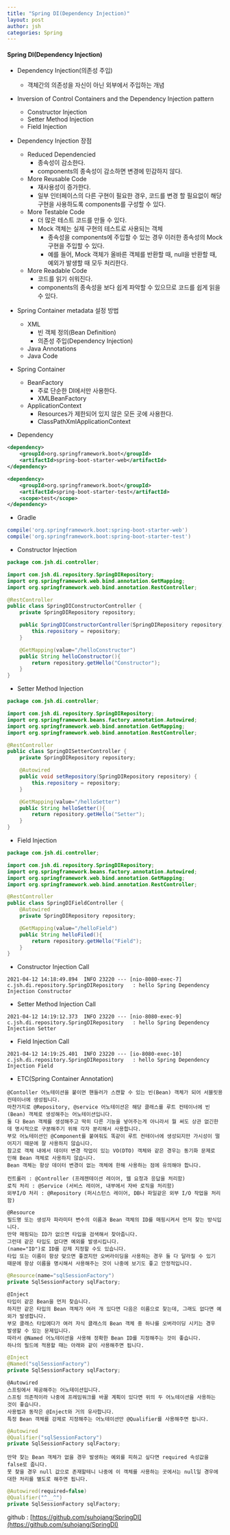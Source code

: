 ```yaml
---
title: "Spring DI(Dependency Injection)"
layout: post
author: jsh
categories: Spring
---
```


#### Spring DI(Dependency Injection)
+ Dependency Injection(의존성 주입)
  + 객체간의 의존성을 자신이 아닌 외부에서 주입하는 개념

+ Inversion of Control Containers and the Dependency Injection pattern
  + Constructor Injection
  + Setter Method Injection
  + Field Injection

+ Dependency Injection 장점
  + Reduced Dependencied
    + 종속성이 감소한다.
    + components의 종속성이 감소하면 변경에 민감하지 않다.
  + More Reusable Code
    + 재사용성이 증가한다.
    + 일부 인터페이스의 다른 구현이 필요한 경우, 코드를 변경 할 필요없이 해당 구현을 사용하도록 components를 구성할 수 있다.
  + More Testable Code
    + 더 많은 테스트 코드를 만들 수 있다.
    + Mock 객체는 실제 구현의 테스트로 사용되는 객체
      + 종속성을 components에 주입할 수 있는 경우 이러한 종속성의 Mock 구현을 주입할 수 있다.
      + 예를 들어, Mock 객체가 올바른 객체를 반환할 때, null을 반환할 때, 예외가 발생할 때 모두 처리한다.
  + More Readable Code
    + 코드를 읽기 쉬워진다.
    + components의 종속성을 보다 쉽게 파악할 수 있으므로 코드를 쉽게 읽을 수 있다.

+ Spring Container metadata 설정 방법
  + XML
    + 빈 객체 정의(Bean Definition)
    + 의존성 주입(Dependency Injection)
  + Java Annotations
  + Java Code

+ Spring Container
  + BeanFactory
    + 주로 단순한 DI에서만 사용한다.
    + XMLBeanFactory
  + ApplicationContext
    + Resources가 제한되어 있지 않은 모든 곳에 사용한다.
    + ClassPathXmlApplicationContext

+ Dependency

```xml
<dependency>
    <groupId>org.springframework.boot</groupId>
    <artifactId>spring-boot-starter-web</artifactId>
</dependency>

<dependency>
    <groupId>org.springframework.boot</groupId>
    <artifactId>spring-boot-starter-test</artifactId>
    <scope>test</scope>
</dependency>
  ```
+ Gradle

```groovy
compile('org.springframework.boot:spring-boot-starter-web')
compile('org.springframework.boot:spring-boot-starter-test')

```
+ Constructor Injection

```java
package com.jsh.di.controller;

import com.jsh.di.repository.SpringDIRepository;
import org.springframework.web.bind.annotation.GetMapping;
import org.springframework.web.bind.annotation.RestController;

@RestController
public class SpringDIConstructorController {
    private SpringDIRepository repository;

    public SpringDIConstructorController(SpringDIRepository repository){
        this.repository = repository;
    }

    @GetMapping(value="/helloConstructor")
    public String helloConstructor(){
        return repository.getHello("Constructor");
    }
}
```

+ Setter Method Injection

```java
package com.jsh.di.controller;

import com.jsh.di.repository.SpringDIRepository;
import org.springframework.beans.factory.annotation.Autowired;
import org.springframework.web.bind.annotation.GetMapping;
import org.springframework.web.bind.annotation.RestController;

@RestController
public class SpringDISetterController {
    private SpringDIRepository repository;

    @Autowired
    public void setRepository(SpringDIRepository repository) {
        this.repository = repository;
    }

    @GetMapping(value="/helloSetter")
    public String helloSetter(){
        return repository.getHello("Setter");
    }
}
```

+ Field Injection

```java
package com.jsh.di.controller;

import com.jsh.di.repository.SpringDIRepository;
import org.springframework.beans.factory.annotation.Autowired;
import org.springframework.web.bind.annotation.GetMapping;
import org.springframework.web.bind.annotation.RestController;

@RestController
public class SpringDIFieldController {
    @Autowired
    private SpringDIRepository repository;

    @GetMapping(value="/helloField")
    public String helloFiled(){
        return repository.getHello("Field");
    }
}
```

+ Constructor Injection Call

```
2021-04-12 14:18:49.894  INFO 23220 --- [nio-8080-exec-7] c.jsh.di.repository.SpringDIRepository   : hello Spring Dependency Injection Constructor
```

+ Setter Method Injection Call

```
2021-04-12 14:19:12.373  INFO 23220 --- [nio-8080-exec-9] c.jsh.di.repository.SpringDIRepository   : hello Spring Dependency Injection Setter
```

+ Field Injection Call

```
2021-04-12 14:19:25.401  INFO 23220 --- [io-8080-exec-10] c.jsh.di.repository.SpringDIRepository   : hello Spring Dependency Injection Field
```

+ ETC(Spring Container Annotation)

```
@Contoller 어노테이션을 붙이면 핸들러가 스캔할 수 있는 빈(Bean) 객체가 되어 서블릿용 컨테이너에 생성됩니다. 
마찬가지로 @Repository, @service 어노테이션은 해당 클래스를 루트 컨테이너에 빈(Bean) 객체로 생성해주는 어노테이션입니다.
둘 다 Bean 객체를 생성해주고 딱히 다른 기능을 넣어주는게 아니라서 뭘 써도 상관 없긴한데 명시적으로 구분해주기 위해 각자 분리해서 사용합니다. 
부모 어노테이션인 @Component를 붙여줘도 똑같이 루트 컨테이너에 생성되지만 가시성이 떨어지기 때문에 잘 사용하지 않습니다.
참고로 객체 내에서 데이터 변경 작업이 있는 VO(DTO) 객체와 같은 경우는 동기화 문제로 인해 Bean 객체로 사용하지 않습니다. 
Bean 객체는 항상 데이터 변경이 없는 객체에 한해 사용하는 점에 유의해야 합니다.

컨트롤러 : @Controller (프레젠테이션 레이어, 웹 요청과 응답을 처리함)
로직 처리 : @Service (서비스 레이어, 내부에서 자바 로직을 처리함)
외부I/O 처리 : @Repository (퍼시스턴스 레이어, DB나 파일같은 외부 I/O 작업을 처리함)

@Resource
필드명 또는 생성자 파라미터 변수의 이름과 Bean 객체의 ID를 매핑시켜서 먼저 찾는 방식입니다. 
만약 매핑되는 ID가 없으면 타입을 검색해서 찾아줍니다. 
그런데 같은 타입도 없다면 예외를 발생시킵니다. 
(name="ID")로 ID를 강제 지정할 수도 있습니다.
타입 또는 이름이 항상 맞으면 좋겠지만 오버라이딩을 사용하는 경우 둘 다 달라질 수 있기 때문에 항상 이름을 명시해서 사용해주는 것이 나중에 보기도 좋고 안정적입니다.
```

```java
@Resource(name="sqlSessionFactory")
private SqlSessionFactory sqlFactory;
```

```
@Inject
타입이 같은 Bean을 먼저 찾습니다. 
하지만 같은 타입의 Bean 객체가 여러 개 있다면 다음은 이름으로 찾는데, 그래도 없다면 예외가 발생합니다. 
부모 클래스 타입에다가 여러 자식 클래스의 Bean 객체 중 하나를 오버라이딩 시키는 경우 발생할 수 있는 문제입니다. 
따라서 @Named 어노테이션을 사용해 정확한 Bean ID를 지정해주는 것이 좋습니다.
하나의 필드에 적용할 때는 아래와 같이 사용해주면 됩니다.
```

```java
@Inject	
@Named("sqlSessionFactory")
private SqlSessionFactory sqlFactory;
```

```
@Autowired
스프링에서 제공해주는 어노테이션입니다. 
스프링 의존적이라 나중에 프레임워크를 바꿀 계획이 있다면 위의 두 어노테이션을 사용하는 것이 좋습니다.
사용법과 동작은 @Inject와 거의 유사합니다. 
특정 Bean 객체를 강제로 지정해주는 어노테이션만 @Qualifier를 사용해주면 됩니다.
```

```java
@Autowired
@Qualifier("sqlSessionFactory")
private SqlSessionFactory sqlFactory;
```

```
만약 찾는 Bean 객체가 없을 경우 발생하는 예외를 피하고 싶다면 required 속성값을 false로 줍니다.
못 찾을 경우 null 값으로 존재할테니 나중에 이 객체를 사용하는 곳에서는 null일 경우에 대한 처리를 별도로 해주면 됩니다.
```

```java
@Autowired(required=false)
@Qualifier("^__^")
private SqlSessionFactory sqlFactory;
```


github : [https://github.com/suhojang/SpringDI](https://github.com/suhojang/SpringDI)
